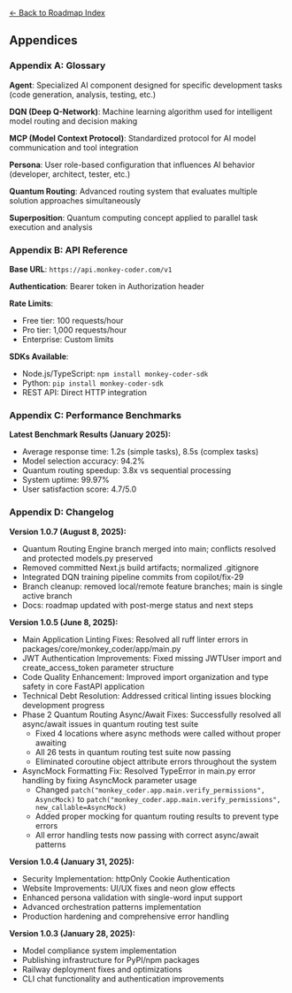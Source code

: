 [← Back to Roadmap Index](./index.md)

## Appendices

### Appendix A: Glossary

**Agent**: Specialized AI component designed for specific development tasks (code generation, analysis, testing, etc.)

**DQN (Deep Q-Network)**: Machine learning algorithm used for intelligent model routing and decision making

**MCP (Model Context Protocol)**: Standardized protocol for AI model communication and tool integration

**Persona**: User role-based configuration that influences AI behavior (developer, architect, tester, etc.)

**Quantum Routing**: Advanced routing system that evaluates multiple solution approaches simultaneously

**Superposition**: Quantum computing concept applied to parallel task execution and analysis

### Appendix B: API Reference

**Base URL**: `https://api.monkey-coder.com/v1`

**Authentication**: Bearer token in Authorization header

**Rate Limits**:
- Free tier: 100 requests/hour
- Pro tier: 1,000 requests/hour
- Enterprise: Custom limits

**SDKs Available**:
- Node.js/TypeScript: `npm install monkey-coder-sdk`
- Python: `pip install monkey-coder-sdk`
- REST API: Direct HTTP integration

### Appendix C: Performance Benchmarks

**Latest Benchmark Results (January 2025):**
- Average response time: 1.2s (simple tasks), 8.5s (complex tasks)
- Model selection accuracy: 94.2%
- Quantum routing speedup: 3.8x vs sequential processing
- System uptime: 99.97%
- User satisfaction score: 4.7/5.0

### Appendix D: Changelog

**Version 1.0.7 (August 8, 2025):**
- Quantum Routing Engine branch merged into main; conflicts resolved and protected models.py preserved
- Removed committed Next.js build artifacts; normalized .gitignore
- Integrated DQN training pipeline commits from copilot/fix-29
- Branch cleanup: removed local/remote feature branches; main is single active branch
- Docs: roadmap updated with post-merge status and next steps

**Version 1.0.5 (June 8, 2025):**
- Main Application Linting Fixes: Resolved all ruff linter errors in packages/core/monkey_coder/app/main.py
- JWT Authentication Improvements: Fixed missing JWTUser import and create_access_token parameter structure
- Code Quality Enhancement: Improved import organization and type safety in core FastAPI application
- Technical Debt Resolution: Addressed critical linting issues blocking development progress
- Phase 2 Quantum Routing Async/Await Fixes: Successfully resolved all async/await issues in quantum routing test suite
  - Fixed 4 locations where async methods were called without proper awaiting
  - All 26 tests in quantum routing test suite now passing
  - Eliminated coroutine object attribute errors throughout the system
- AsyncMock Formatting Fix: Resolved TypeError in main.py error handling by fixing AsyncMock parameter usage
  - Changed `patch("monkey_coder.app.main.verify_permissions", AsyncMock)` to `patch("monkey_coder.app.main.verify_permissions", new_callable=AsyncMock)`
  - Added proper mocking for quantum routing results to prevent type errors
  - All error handling tests now passing with correct async/await patterns

**Version 1.0.4 (January 31, 2025):**
- Security Implementation: httpOnly Cookie Authentication
- Website Improvements: UI/UX fixes and neon glow effects
- Enhanced persona validation with single-word input support
- Advanced orchestration patterns implementation
- Production hardening and comprehensive error handling

**Version 1.0.3 (January 28, 2025):**
- Model compliance system implementation
- Publishing infrastructure for PyPI/npm packages
- Railway deployment fixes and optimizations
- CLI chat functionality and authentication improvements
